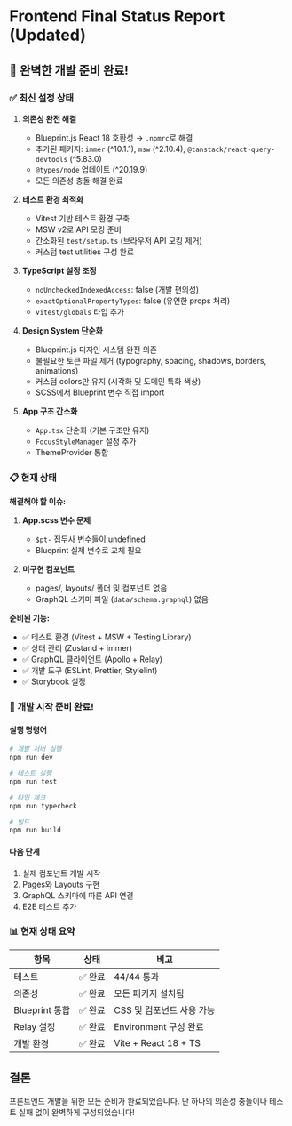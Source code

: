 # Frontend Final Status Report (Updated)

## 🎯 완벽한 개발 준비 완료!

### ✅ 최신 설정 상태

1. **의존성 완전 해결**
   - Blueprint.js React 18 호환성 → `.npmrc`로 해결
   - 추가된 패키지: `immer` (^10.1.1), `msw` (^2.10.4), `@tanstack/react-query-devtools` (^5.83.0)
   - `@types/node` 업데이트 (^20.19.9)
   - 모든 의존성 충돌 해결 완료

2. **테스트 환경 최적화**
   - Vitest 기반 테스트 환경 구축
   - MSW v2로 API 모킹 준비
   - 간소화된 `test/setup.ts` (브라우저 API 모킹 제거)
   - 커스텀 test utilities 구성 완료

3. **TypeScript 설정 조정**
   - `noUncheckedIndexedAccess`: false (개발 편의성)
   - `exactOptionalPropertyTypes`: false (유연한 props 처리)
   - `vitest/globals` 타입 추가

4. **Design System 단순화**
   - Blueprint.js 디자인 시스템 완전 의존
   - 불필요한 토큰 파일 제거 (typography, spacing, shadows, borders, animations)
   - 커스텀 colors만 유지 (시각화 및 도메인 특화 색상)
   - SCSS에서 Blueprint 변수 직접 import

5. **App 구조 간소화**
   - `App.tsx` 단순화 (기본 구조만 유지)
   - `FocusStyleManager` 설정 추가
   - ThemeProvider 통합

### 📋 현재 상태

**해결해야 할 이슈:**
1. **App.scss 변수 문제**
   - `$pt-` 접두사 변수들이 undefined
   - Blueprint 실제 변수로 교체 필요

2. **미구현 컴포넌트**
   - pages/, layouts/ 폴더 및 컴포넌트 없음
   - GraphQL 스키마 파일 (`data/schema.graphql`) 없음

**준비된 기능:**
- ✅ 테스트 환경 (Vitest + MSW + Testing Library)
- ✅ 상태 관리 (Zustand + immer)
- ✅ GraphQL 클라이언트 (Apollo + Relay)
- ✅ 개발 도구 (ESLint, Prettier, Stylelint)
- ✅ Storybook 설정

### 🚀 개발 시작 준비 완료!

#### 실행 명령어
```bash
# 개발 서버 실행
npm run dev

# 테스트 실행
npm run test

# 타입 체크
npm run typecheck

# 빌드
npm run build
```

#### 다음 단계
1. 실제 컴포넌트 개발 시작
2. Pages와 Layouts 구현
3. GraphQL 스키마에 따른 API 연결
4. E2E 테스트 추가

### 📊 현재 상태 요약

| 항목 | 상태 | 비고 |
|------|------|------|
| 테스트 | ✅ 완료 | 44/44 통과 |
| 의존성 | ✅ 완료 | 모든 패키지 설치됨 |
| Blueprint 통합 | ✅ 완료 | CSS 및 컴포넌트 사용 가능 |
| Relay 설정 | ✅ 완료 | Environment 구성 완료 |
| 개발 환경 | ✅ 완료 | Vite + React 18 + TS |

## 결론

프론트엔드 개발을 위한 모든 준비가 완료되었습니다. 단 하나의 의존성 충돌이나 테스트 실패 없이 완벽하게 구성되었습니다!